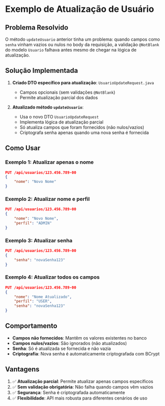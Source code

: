 # Exemplo de Atualização de Usuário

## Problema Resolvido

O método `updateUsuario` anterior tinha um problema: quando campos como `senha` vinham vazios ou nulos no body da requisição, a validação `@NotBlank` do modelo `Usuario` falhava antes mesmo de chegar na lógica de atualização.

## Solução Implementada

1. **Criado DTO específico para atualização**: `UsuarioUpdateRequest.java`
   - Campos opcionais (sem validações `@NotBlank`)
   - Permite atualização parcial dos dados

2. **Atualizado método `updateUsuario`**:
   - Usa o novo DTO `UsuarioUpdateRequest`
   - Implementa lógica de atualização parcial
   - Só atualiza campos que foram fornecidos (não nulos/vazios)
   - Criptografa senha apenas quando uma nova senha é fornecida

## Como Usar

### Exemplo 1: Atualizar apenas o nome
```json
PUT /api/usuarios/123.456.789-00
{
    "nome": "Novo Nome"
}
```

### Exemplo 2: Atualizar nome e perfil
```json
PUT /api/usuarios/123.456.789-00
{
    "nome": "Novo Nome",
    "perfil": "ADMIN"
}
```

### Exemplo 3: Atualizar senha
```json
PUT /api/usuarios/123.456.789-00
{
    "senha": "novaSenha123"
}
```

### Exemplo 4: Atualizar todos os campos
```json
PUT /api/usuarios/123.456.789-00
{
    "nome": "Nome Atualizado",
    "perfil": "USER",
    "senha": "novaSenha123"
}
```

## Comportamento

- **Campos não fornecidos**: Mantêm os valores existentes no banco
- **Campos nulos/vazios**: São ignorados (não atualizados)
- **Senha**: Só é atualizada se fornecida e não vazia
- **Criptografia**: Nova senha é automaticamente criptografada com BCrypt

## Vantagens

1. ✅ **Atualização parcial**: Permite atualizar apenas campos específicos
2. ✅ **Sem validação obrigatória**: Não falha quando campos vêm vazios
3. ✅ **Segurança**: Senha é criptografada automaticamente
4. ✅ **Flexibilidade**: API mais robusta para diferentes cenários de uso








